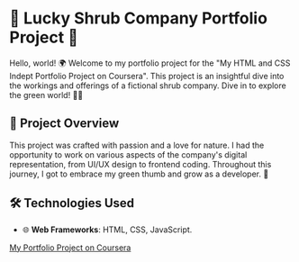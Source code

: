 # 🌿 Lucky Shrub Company Portfolio Project 🌿

Hello, world! 🌍 Welcome to my portfolio project for the "My HTML and CSS Indept Portfolio Project on Coursera". This project is an insightful dive into the workings and offerings of a fictional shrub company. Dive in to explore the green world! 🌱🍃


## 🚀 Project Overview

This project was crafted with passion and a love for nature. I had the opportunity to work on various aspects of the company's digital representation, from UI/UX design to frontend coding. Throughout this journey, I got to embrace my green thumb and grow as a developer. 🌳

## 🛠️ Technologies Used

- 🌐 **Web Frameworks**: HTML, CSS, JavaScript.


[My Portfolio Project on Coursera](https://jen67.github.io/hosting/Cousera_porfolio-project/index.html)
